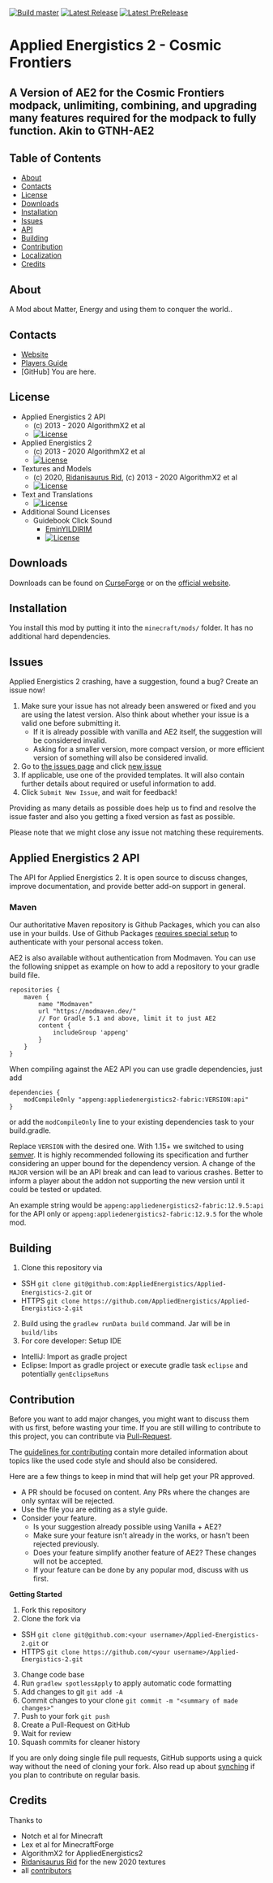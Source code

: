 [![Build master](https://img.shields.io/github/actions/workflow/status/AppliedEnergistics/Applied-Energistics-2/build.yml?style=flat-square&branch=master)](https://github.com/AppliedEnergistics/Applied-Energistics-2/actions?query=workflow%3A%22Build+master%22)
[![Latest Release](https://img.shields.io/github/v/release/AppliedEnergistics/Applied-Energistics-2?style=flat-square&label=Release)](https://github.com/AppliedEnergistics/Applied-Energistics-2/releases)
[![Latest PreRelease](https://img.shields.io/github/v/release/AppliedEnergistics/Applied-Energistics-2?include_prereleases&style=flat-square&label=Pre)](https://github.com/AppliedEnergistics/Applied-Energistics-2/releases)

# Applied Energistics 2 - Cosmic Frontiers
## A Version of AE2 for the Cosmic Frontiers modpack, unlimiting, combining, and upgrading many features required for the modpack to fully function. Akin to GTNH-AE2

## Table of Contents

* [About](#about)
* [Contacts](#contacts)
* [License](#license)
* [Downloads](#downloads)
* [Installation](#installation)
* [Issues](#issues)
* [API](#applied-energistics-2-api)
* [Building](#building)
* [Contribution](#contribution)
* [Localization](#applied-energistics-2-localization)
* [Credits](#credits)

## About

A Mod about Matter, Energy and using them to conquer the world..

## Contacts

* [Website](https://appliedenergistics.org/)
* [Players Guide](https://guide.appliedenergistics.org/)
* [GitHub] You are here.

## License

* Applied Energistics 2 API
  - (c) 2013 - 2020 AlgorithmX2 et al
  - [![License](https://img.shields.io/badge/License-MIT-red.svg?style=flat-square)](http://opensource.org/licenses/MIT)
* Applied Energistics 2
  - (c) 2013 - 2020 AlgorithmX2 et al
  - [![License](https://img.shields.io/badge/License-LGPLv3-blue.svg?style=flat-square)](https://raw.githubusercontent.com/AppliedEnergistics/Applied-Energistics-2/rv2/LICENSE)
* Textures and Models
  - (c) 2020, [Ridanisaurus Rid](https://github.com/Ridanisaurus/), (c) 2013 - 2020 AlgorithmX2 et al
  - [![License](https://img.shields.io/badge/License-CC%20BY--NC--SA%203.0-yellow.svg?style=flat-square)](https://creativecommons.org/licenses/by-nc-sa/3.0/)
* Text and Translations
  - [![License](https://img.shields.io/badge/License-No%20Restriction-green.svg?style=flat-square)](https://creativecommons.org/publicdomain/zero/1.0/)
* Additional Sound Licenses
  - Guidebook Click Sound
    - [EminYILDIRIM](https://freesound.org/people/EminYILDIRIM/sounds/536108/) 
    - [![License](https://img.shields.io/badge/License-CC%20BY%204.0-yellow.svg?style=flat-square)](https://creativecommons.org/licenses/by/4.0/)

## Downloads

Downloads can be found on [CurseForge](https://www.curseforge.com/minecraft/mc-mods/applied-energistics-2) or on the [official website](https://appliedenergistics.github.io/download).

## Installation

You install this mod by putting it into the `minecraft/mods/` folder. It has no additional hard dependencies.

## Issues

Applied Energistics 2 crashing, have a suggestion, found a bug?  Create an issue now!

1. Make sure your issue has not already been answered or fixed and you are using the latest version. Also think about whether your issue is a valid one before submitting it.
    * If it is already possible with vanilla and AE2 itself, the suggestion will be considered invalid.
    * Asking for a smaller version, more compact version, or more efficient version of something will also be considered invalid.
2. Go to [the issues page](https://github.com/AppliedEnergistics/Applied-Energistics-2/issues) and click [new issue](https://github.com/AppliedEnergistics/Applied-Energistics-2/issues/new)
3. If applicable, use one of the provided templates. It will also contain further details about required or useful information to add.
4. Click `Submit New Issue`, and wait for feedback!

Providing as many details as possible does help us to find and resolve the issue faster and also you getting a fixed version as fast as possible.

Please note that we might close any issue not matching these requirements. 

## Applied Energistics 2 API

The API for Applied Energistics 2. It is open source to discuss changes, improve documentation, and provide better add-on support in general.

### Maven

Our authoritative Maven repository is Github Packages, which you can also use in your builds. Use of Github Packages 
[requires special setup](https://docs.github.com/en/packages/using-github-packages-with-your-projects-ecosystem/configuring-gradle-for-use-with-github-packages#authenticating-to-github-packages) 
to authenticate with your personal access token.

AE2 is also available without authentication from Modmaven. You can use the following snippet as example on how to add a repository to your gradle build file.

    repositories {
        maven {
            name "Modmaven"
            url "https://modmaven.dev/"
            // For Gradle 5.1 and above, limit it to just AE2
            content {
                includeGroup 'appeng'
            }
        }
    }

When compiling against the AE2 API you can use gradle dependencies, just add

    dependencies {
        modCompileOnly "appeng:appliedenergistics2-fabric:VERSION:api"
    }

or add the `modCompileOnly` line to your existing dependencies task to your build.gradle.

Replace `VERSION` with the desired one. With 1.15+ we switched to using [semver](https://semver.org/). 
It is highly recommended following its specification and further considering an upper bound for the dependency version.
A change of the `MAJOR` version will be an API break and can lead to various crashes. Better to inform a player about the addon not supporting the new version until it could be tested or updated.

An example string would be `appeng:appliedenergistics2-fabric:12.9.5:api` for the API only or `appeng:appliedenergistics2-fabric:12.9.5` for the whole mod.

## Building

1. Clone this repository via 
  - SSH `git clone git@github.com:AppliedEnergistics/Applied-Energistics-2.git` or 
  - HTTPS `git clone https://github.com/AppliedEnergistics/Applied-Energistics-2.git`
2. Build using the `gradlew runData build` command. Jar will be in `build/libs`
3. For core developer: Setup IDE
  - IntelliJ: Import as gradle project
  - Eclipse: Import as gradle project or execute gradle task `eclipse` and potentially `genEclipseRuns`

## Contribution

Before you want to add major changes, you might want to discuss them with us first, before wasting your time.
If you are still willing to contribute to this project, you can contribute via [Pull-Request](https://help.github.com/articles/creating-a-pull-request).

The [guidelines for contributing](https://github.com/AppliedEnergistics/Applied-Energistics-2/blob/master/.github/CONTRIBUTING.md) contain more detailed information about topics like the used code style and should also be considered.

Here are a few things to keep in mind that will help get your PR approved.

* A PR should be focused on content. Any PRs where the changes are only syntax will be rejected.
* Use the file you are editing as a style guide.
* Consider your feature.
  - Is your suggestion already possible using Vanilla + AE2?
  - Make sure your feature isn't already in the works, or hasn't been rejected previously.
  - Does your feature simplify another feature of AE2? These changes will not be accepted.
  - If your feature can be done by any popular mod, discuss with us first.

**Getting Started**

1. Fork this repository
2. Clone the fork via
  * SSH `git clone git@github.com:<your username>/Applied-Energistics-2.git` or 
  * HTTPS `git clone https://github.com/<your username>/Applied-Energistics-2.git`
3. Change code base
4. Run `gradlew spotlessApply` to apply automatic code formatting
5. Add changes to git `git add -A`
6. Commit changes to your clone `git commit -m "<summary of made changes>"`
7. Push to your fork `git push`
8. Create a Pull-Request on GitHub
9. Wait for review
10. Squash commits for cleaner history

If you are only doing single file pull requests, GitHub supports using a quick way without the need of cloning your fork. Also read up about [synching](https://help.github.com/articles/syncing-a-fork) if you plan to contribute on regular basis.

## Credits

Thanks to
 
* Notch et al for Minecraft
* Lex et al for MinecraftForge
* AlgorithmX2 for AppliedEnergistics2
* [Ridanisaurus Rid](https://github.com/Ridanisaurus/) for the new 2020 textures
* all [contributors](https://github.com/AppliedEnergistics/Applied-Energistics-2/graphs/contributors)
